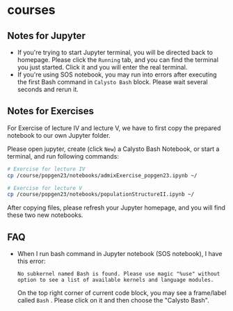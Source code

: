 # courses

## Notes for Jupyter

- If you're trying to start Jupyter terminal, you will be directed back to homepage. Please click the `Running` tab, and you can find the terminal you just started. Click it and you will enter the real terminal.
- If you're using SOS notebook, you may run into errors after executing the first Bash command in `Calysto Bash` block. Please wait several seconds and rerun it.

## Notes for Exercises

For Exercise of lecture IV and lecture V, we have to first copy the prepared notebook to our own Jupyter folder.

Please open jupyter, create (click `New`) a Calysto Bash Notebook, or start a terminal, and run following commands:

```bash
# Exercise for lecture IV
cp /course/popgen23/notebooks/admixExercise_popgen23.ipynb ~/

# Exercise for lecture V
cp /course/popgen23/notebooks/populationStructureII.ipynb ~/
```

After copying files, please refresh your Jupyter homepage, and you will find these two new notebooks.

## FAQ

- When I run bash command in Jupyter notebook (SOS notebook), I have this error:

    ```text
    No subkernel named Bash is found. Please use magic "%use" without option to see a list of available kernels and language modules.
    ```

    On the top right corner of current code block, you may see a frame/label called `Bash` . Please click on it and then choose the "Calysto Bash".
